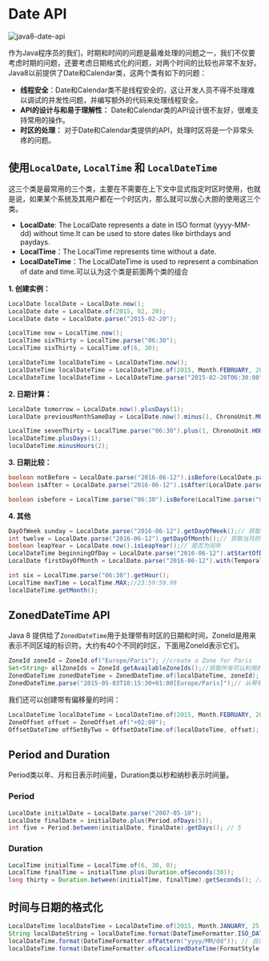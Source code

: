 # Date API

![java8-date-api](https://tva1.sinaimg.cn/large/008eGmZEgy1gp4kxr2m7pj30fk08rdh8.jpg)

作为Java程序员的我们，时期和时间的问题是最难处理的问题之一，我们不仅要考虑时期的问题，还要考虑日期格式化的问题，对两个时间的比较也非常不友好。Java8以前提供了Date和Calendar类，这两个类有如下的问题：

* **线程安全**：Date和Calendar类不是线程安全的，这让开发人员不得不处理难以调试的并发性问题，并编写额外的代码来处理线程安全。
* **API的设计与和易于理解性：** Date和Calendar类的API设计很不友好，很难支持常用的操作。
* **时区的处理：** 对于Date和Calendar类提供的API，处理时区将是一个非常头疼的问题。

## 使用`LocalDate`, `LocalTime` 和 `LocalDateTime`

这三个类是最常用的三个类，主要在不需要在上下文中显式指定时区时使用，也就是说，如果某个系统及其用户都在一个时区内，那么就可以放心大胆的使用这三个类。

* **LocalDate**: The LocalDate represents a date in ISO format (yyyy-MM-dd) without time.It can be used to store dates like birthdays and paydays.
* **LocalTime**：The LocalTime represents time without a date.
* **LocalDateTime**：The LocalDateTime is used to represent a combination of date and time.可以认为这个类是前面两个类的组合

**1. 创建实例：**
```java
LocalDate localDate = LocalDate.now();
LocalDate date = LocalDate.of(2015, 02, 20);
LocalDate date = LocalDate.parse("2015-02-20");

LocalTime now = LocalTime.now();
LocalTime sixThirty = LocalTime.parse("06:30");
LocalTime sixThirty = LocalTime.of(6, 30);

LocalDateTime localDateTime = LocalDateTime.now();
LocalDateTime localDateTime = LocalDateTime.of(2015, Month.FEBRUARY, 20, 06, 30);
LocalDateTime localDateTime = LocalDateTime.parse("2015-02-20T06:30:00");
```

**2. 日期计算：**
```java
LocalDate tomorrow = LocalDate.now().plusDays(1);
LocalDate previousMonthSameDay = LocalDate.now().minus(1, ChronoUnit.MONTHS);

LocalTime sevenThirty = LocalTime.parse("06:30").plus(1, ChronoUnit.HOURS);
localDateTime.plusDays(1);
localDateTime.minusHours(2);
```

**3. 日期比较：**

```java
boolean notBefore = LocalDate.parse("2016-06-12").isBefore(LocalDate.parse("2016-06-11"));
boolean isAfter = LocalDate.parse("2016-06-12").isAfter(LocalDate.parse("2016-06-11"));

boolean isbefore = LocalTime.parse("06:30").isBefore(LocalTime.parse("07:30"));
```

**4. 其他**

```java
DayOfWeek sunday = LocalDate.parse("2016-06-12").getDayOfWeek();// 获取当周的第几天
int twelve = LocalDate.parse("2016-06-12").getDayOfMonth();// 获取当月的第几天
boolean leapYear = LocalDate.now().isLeapYear();// 是否为闰年
LocalDateTime beginningOfDay = LocalDate.parse("2016-06-12").atStartOfDay();//当天的凌晨 2016-06-12T00:00
LocalDate firstDayOfMonth = LocalDate.parse("2016-06-12").with(TemporalAdjusters.firstDayOfMonth());// 当月的开始日期 2016-06-01

int six = LocalTime.parse("06:30").getHour();
LocalTime maxTime = LocalTime.MAX;//23:59:59.99
localDateTime.getMonth();
```

## ZonedDateTime API

Java 8 提供给了`ZonedDateTime`用于处理带有时区的日期和时间，ZoneId是用来表示不同区域的标识符。大约有40个不同的时区，下面用ZoneId表示它们。

```java
ZoneId zoneId = ZoneId.of("Europe/Paris"); //create a Zone for Paris
Set<String> allZoneIds = ZoneId.getAvailableZoneIds();//获取所有可以利用的时区列表
ZonedDateTime zonedDateTime = ZonedDateTime.of(localDateTime, zoneId); // LocalDateTime can be converted to a specific zone
ZonedDateTime.parse("2015-05-03T10:15:30+01:00[Europe/Paris]");// 从带有时区日期的字符串中解析出ZonedDateTime
```

我们还可以创建带有偏移量的时间：
```java
LocalDateTime localDateTime = LocalDateTime.of(2015, Month.FEBRUARY, 20, 06, 30);
ZoneOffset offset = ZoneOffset.of("+02:00");
OffsetDateTime offSetByTwo = OffsetDateTime.of(localDateTime, offset); //2015-02-20 06:30 +02:00
```

## Period and Duration

Period类以年、月和日表示时间量，Duration类以秒和纳秒表示时间量。

### Period

```java
LocalDate initialDate = LocalDate.parse("2007-05-10");
LocalDate finalDate = initialDate.plus(Period.ofDays(5));
int five = Period.between(initialDate, finalDate).getDays(); // 5
```

### Duration

```java
LocalTime initialTime = LocalTime.of(6, 30, 0);
LocalTime finalTime = initialTime.plus(Duration.ofSeconds(30));
long thirty = Duration.between(initialTime, finalTime).getSeconds(); // 30
```

## 时间与日期的格式化

```java
LocalDateTime localDateTime = LocalDateTime.of(2015, Month.JANUARY, 25, 6, 30);
String localDateString = localDateTime.format(DateTimeFormatter.ISO_DATE); // ISO date format
localDateTime.format(DateTimeFormatter.ofPattern("yyyy/MM/dd")); // 自定义日期格式化
localDateTime.format(DateTimeFormatter.ofLocalizedDateTime(FormatStyle.MEDIUM));// Jan 25, 2015, 6:30:00 AM
```


